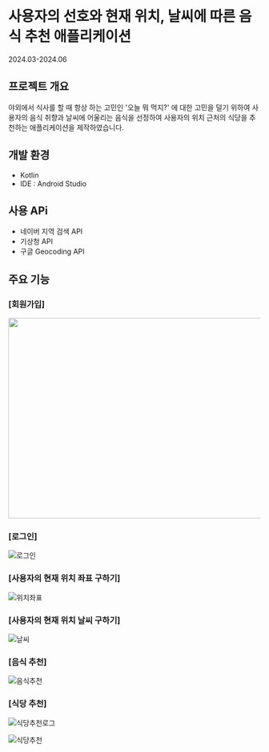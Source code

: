# 사용자의 선호와 현재 위치, 날씨에 따른 음식 추천 애플리케이션

2024.03-2024.06


## 프로젝트 개요

야외에서 식사를 할 때 항상 하는 고민인 '오늘 뭐 먹지?' 에 대한 고민을 덜기 위하여 사용자의 음식 취향과 날씨에 어울리는 음식을 선정하여 사용자의 위치 근처의 식당을 추천하는 애플리케이션을 제작하였습니다.

## 개발 환경

+ Kotlin
+ IDE : Android Studio

## 사용 APi

+ 네이버 지역 검색 API
+ 기상청 API
+ 구글 Geocoding API


## 주요 기능

### [회원가입]

  <img src="https://github.com/wqp99w/read-me_image/blob/main/ooad/%ED%9A%8C%EC%9B%90%EA%B0%80%EC%9E%85.jpg" width="600" height="400"/>

### [로그인]

  ![로그인](https://github.com/wqp99w/read-me_image/blob/main/ooad/%EB%A1%9C%EA%B7%B8%EC%9D%B8.jpg)
  
### [사용자의 현재 위치 좌표 구하기]

  ![위치좌표](https://github.com/wqp99w/read-me_image/blob/main/ooad/%EC%9C%84%EC%B9%98%EC%A2%8C%ED%91%9C.jpg)
  
### [사용자의 현재 위치 날씨 구하기]

  ![날씨](https://github.com/wqp99w/read-me_image/blob/main/ooad/%EB%82%A0%E3%85%86.jpg)
  
### [음식 추천]

  ![음식추천](https://github.com/wqp99w/read-me_image/blob/main/ooad/%EC%9D%8C%EC%8B%9D%EC%B6%94%EC%B2%9C%ED%99%94%EB%A9%B4.jpg)
  
### [식당 추천]

  ![식당추천로그](https://github.com/wqp99w/read-me_image/blob/main/ooad/%EC%8B%9D%EB%8B%B9%EC%B6%94%EC%B2%9C%EB%A1%9C%EA%B7%B8.jpg)

  ![식당추천](https://github.com/wqp99w/read-me_image/blob/main/ooad/%EC%8B%9D%EB%8B%B9%EC%B6%94%EC%B2%9C.jpg)

